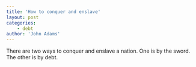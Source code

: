 ```yaml
---
title: 'How to conquer and enslave'
layout: post
categories:
    - debt
author: 'John Adams'
---
```


There are two ways to conquer and enslave a nation. One is by the sword. The other is by debt.